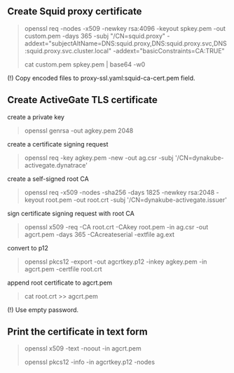 ## Create Squid proxy certificate

> openssl req -nodes -x509 -newkey rsa:4096 -keyout spkey.pem -out custom.pem -days 365 -subj "/CN=squid.proxy" -addext="subjectAltName=DNS:squid.proxy,DNS:squid.proxy.svc,DNS:squid.proxy.svc.cluster.local" -addext="basicConstraints=CA:TRUE"
>
> cat custom.pem spkey.pem | base64 -w0

(!) Copy encoded files to proxy-ssl.yaml:squid-ca-cert.pem field.

## Create ActiveGate TLS certificate

create a private key
> openssl genrsa -out agkey.pem 2048

create a certificate signing request
> openssl req -key agkey.pem -new -out ag.csr -subj '/CN=dynakube-activegate.dynatrace'

create a self-signed root CA
> openssl req -x509 -nodes -sha256 -days 1825 -newkey rsa:2048 -keyout root.pem -out root.crt -subj '/CN=dynakube-activegate.issuer'

sign certificate signing request with root CA
> openssl x509 -req -CA root.crt -CAkey root.pem -in ag.csr -out agcrt.pem -days 365 -CAcreateserial -extfile ag.ext

convert to p12
> openssl pkcs12 -export -out agcrtkey.p12 -inkey agkey.pem -in agcrt.pem -certfile root.crt

append root certificate to agcrt.pem
> cat root.crt >> agcrt.pem

(!) Use empty password.

## Print the certificate in text form

> openssl x509 -text -noout -in agcrt.pem
>
> openssl pkcs12 -info -in agcrtkey.p12 -nodes
